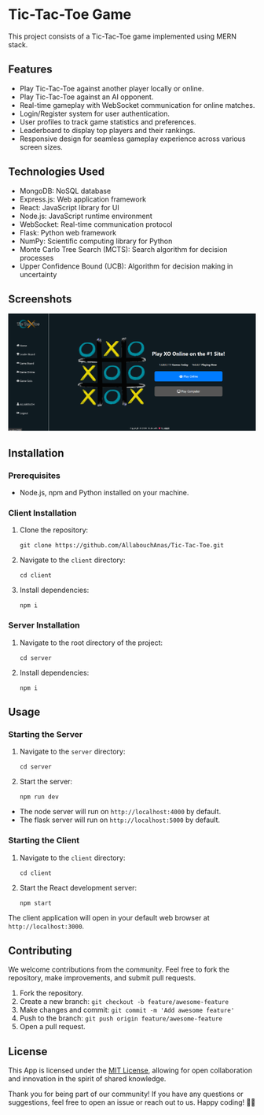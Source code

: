 # Tic-Tac-Toe Game

This project consists of a Tic-Tac-Toe game implemented using MERN stack.

## Features

- Play Tic-Tac-Toe against another player locally or online.
- Play Tic-Tac-Toe against an AI opponent.
- Real-time gameplay with WebSocket communication for online matches.
- Login/Register system for user authentication.
- User profiles to track game statistics and preferences.
- Leaderboard to display top players and their rankings.
- Responsive design for seamless gameplay experience across various screen sizes.

## Technologies Used

- MongoDB: NoSQL database
- Express.js: Web application framework
- React: JavaScript library for UI
- Node.js: JavaScript runtime environment
- WebSocket: Real-time communication protocol
- Flask: Python web framework
- NumPy: Scientific computing library for Python
- Monte Carlo Tree Search (MCTS): Search algorithm for decision processes
- Upper Confidence Bound (UCB): Algorithm for decision making in uncertainty

## Screenshots
![Screenshot GIF](https://github.com/AllabouchAnas/Tic-Tac-Toe/blob/main/Screenshots.gif)

## Installation

### Prerequisites

- Node.js, npm and Python installed on your machine.

### Client Installation

1. Clone the repository:

    ```
    git clone https://github.com/AllabouchAnas/Tic-Tac-Toe.git
    ```

2. Navigate to the `client` directory:

    ```
    cd client
    ```

3. Install dependencies:

    ```
    npm i
    ```

### Server Installation

1. Navigate to the root directory of the project:

    ```
    cd server
    ```

2. Install dependencies:

    ```
    npm i
    ```

## Usage

### Starting the Server

1. Navigate to the `server` directory:

    ```
    cd server
    ```

2. Start the server:

    ```
    npm run dev
    ```

- The node server will run on `http://localhost:4000` by default.
- The flask server will run on `http://localhost:5000` by default.


### Starting the Client

1. Navigate to the `client` directory:

    ```
    cd client
    ```

2. Start the React development server:

    ```
    npm start
    ```

The client application will open in your default web browser at `http://localhost:3000`.

## Contributing

We welcome contributions from the community. Feel free to fork the repository, make improvements, and submit pull requests.

1. Fork the repository.
2. Create a new branch: `git checkout -b feature/awesome-feature`
3. Make changes and commit: `git commit -m 'Add awesome feature'`
4. Push to the branch: `git push origin feature/awesome-feature`
5. Open a pull request.

## License

This App is licensed under the [MIT License](https://choosealicense.com/licenses/mit/), allowing for open collaboration and innovation in the spirit of shared knowledge.

Thank you for being part of our community! If you have any questions or suggestions, feel free to open an issue or reach out to us. Happy coding! 🚀📞
